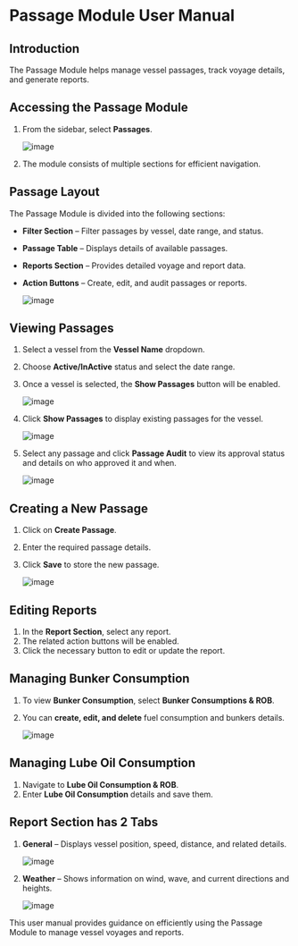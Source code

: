# Passage Module User Manual

## Introduction
The Passage Module helps manage vessel passages, track voyage details, and generate reports.

## Accessing the Passage Module
1. From the sidebar, select **Passages**.

   ![image](https://github.com/user-attachments/assets/ff6d4f7e-f6c0-4886-b618-70b20d2bfcdb)

2. The module consists of multiple sections for efficient navigation.

## Passage Layout
The Passage Module is divided into the following sections:
- **Filter Section** – Filter passages by vessel, date range, and status.
- **Passage Table** – Displays details of available passages.
- **Reports Section** – Provides detailed voyage and report data.
- **Action Buttons** – Create, edit, and audit passages or reports.

  ![image](https://github.com/user-attachments/assets/0f2fe594-2b6b-4980-88c5-f7ba9ea9604a)


## Viewing Passages
1. Select a vessel from the **Vessel Name** dropdown.
2. Choose **Active/InActive** status and select the date range.
3. Once a vessel is selected, the **Show Passages** button will be enabled.

   ![image](https://github.com/user-attachments/assets/e177936c-226b-4ee9-82cc-bf38c0e456d2)

3. Click **Show Passages** to display existing passages for the vessel.

   ![image](https://github.com/user-attachments/assets/1ce193a6-d7bc-45f5-9dc4-20c3ff8477da)

4. Select any passage and click **Passage Audit** to view its approval status and details on who approved it and when.

   ![image](https://github.com/user-attachments/assets/d8270332-d1e7-42f5-b78d-9d729e0104a9)


## Creating a New Passage
1. Click on **Create Passage**.
2. Enter the required passage details.
3. Click **Save** to store the new passage.

   ![image](https://github.com/user-attachments/assets/c511e98a-4f9e-4063-a02f-45fb47aa2eea)


## Editing Reports
1. In the **Report Section**, select any report.
2. The related action buttons will be enabled.
3. Click the necessary button to edit or update the report.

## Managing Bunker Consumption
1. To view **Bunker Consumption**, select **Bunker Consumptions & ROB**.
2. You can **create, edit, and delete** fuel consumption and bunkers details.

   ![image](https://github.com/user-attachments/assets/c738a736-c93f-4409-921f-c18ff58c7afe)


## Managing Lube Oil Consumption
1. Navigate to **Lube Oil Consumption & ROB**.
2. Enter **Lube Oil Consumption** details and save them.

## Report Section has 2 Tabs
1. **General** – Displays vessel position, speed, distance, and related details.

   ![image](https://github.com/user-attachments/assets/c44233de-162f-4355-9b06-4d8b47312193)

2. **Weather** – Shows information on wind, wave, and current directions and heights.

   ![image](https://github.com/user-attachments/assets/92104f1c-1038-4ef7-b7cb-504e3bbb63cd)


This user manual provides guidance on efficiently using the Passage Module to manage vessel voyages and reports.

